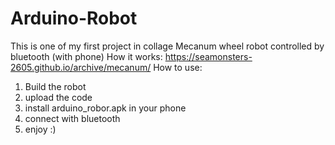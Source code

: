 # Arduino-Robot
This is one of my first project in  collage 
Mecanum wheel robot controlled by bluetooth (with phone)
How it works: https://seamonsters-2605.github.io/archive/mecanum/
How to use:
1. Build the robot
2. upload the code
3. install arduino_robor.apk in your phone
4. connect with bluetooth 
5. enjoy :)
